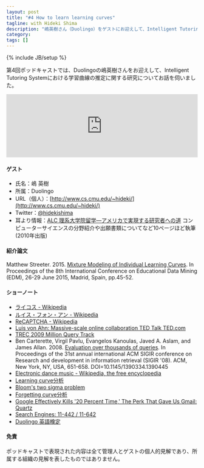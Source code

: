 ```yaml
---
layout: post
title: "#4 How to learn learning curves"
tagline: with Hideki Shima
description: "嶋英樹さん（Duolingo）をゲストにお迎えして、Intelligent Tutoring Systemにおける学習曲線の推定に関する研究についてお話を伺いました。"
category: 
tags: []
---
```

{% include JB/setup %}

第4回ポッドキャストでは、Duolingoの嶋英樹さんをお迎えして、Intelligent Tutoring Systemにおける学習曲線の推定に関する研究についてお話を伺いました。


<iframe width="100%" height="166" scrolling="no" frameborder="no" src="https://w.soundcloud.com/player/?url=https%3A//api.soundcloud.com/tracks/225340802&amp;color=ff5500&amp;auto_play=false&amp;hide_related=false&amp;show_comments=true&amp;show_user=true&amp;show_reposts=false"></iframe>

#### ゲスト
* 氏名：嶋 英樹
* 所属：Duolingo
* URL（個人）：[http://www.cs.cmu.edu/~hideki/](http://www.cs.cmu.edu/~hideki/)
* Twitter：[@hidekishima](https://twitter.com/hidekishima)
* 耳より情報：[ALC 理系大学院留学―アメリカで実現する研究者への道](http://www.amazon.co.jp/dp/4757418566) コンピューターサイエンスの分野紹介や出願書類についてなど10ページほど執筆(2010年出版)

#### 紹介論文
Matthew Streeter. 2015. [Mixture Modeling of Individual Learning Curves](http://www.educationaldatamining.org/EDM2015/uploads/papers/paper_133.pdf). In Proceedings of the 8th International Conference on Educational Data Mining (EDM), 26-29 June 2015, Madrid, Spain, pp.45-52.


#### ショーノート
* [ライコス - Wikipedia](https://ja.wikipedia.org/wiki/ライコス)
* [ルイス・フォン・アン - Wikipedia](https://ja.wikipedia.org/wiki/ルイス・フォン・アン)
* [ReCAPTCHA - Wikipedia](https://ja.wikipedia.org/wiki/ReCAPTCHA)
* [Luis von Ahn: Massive-scale online collaboration  TED Talk  TED.com](http://www.ted.com/talks/luis_von_ahn_massive_scale_online_collaboration)
* [TREC 2009 Million Query Track](http://trec.nist.gov/data/million.query09.html)
* Ben Carterette, Virgil Pavlu, Evangelos Kanoulas, Javed A. Aslam, and James Allan. 2008. [Evaluation over thousands of queries](http://dl.acm.org/citation.cfm?id=1390445). In Proceedings of the 31st annual international ACM SIGIR conference on Research and development in information retrieval (SIGIR '08). ACM, New York, NY, USA, 651-658. DOI=10.1145/1390334.1390445
* [Electronic dance music - Wikipedia, the free encyclopedia](https://en.wikipedia.org/wiki/Electronic_dance_music)
* [Learning curve分析](https://en.wikipedia.org/wiki/Learning_curve)
* [Bloom's two sigma problem](https://en.wikipedia.org/wiki/Bloom%27s_2_Sigma_Problem)
* [Forgetting curve分析](https://en.wikipedia.org/wiki/Forgetting_curve)
* [Google Effectively Kills '20 Percent Time,' The Perk That Gave Us Gmail: Quartz](http://www.huffingtonpost.com/2013/08/16/google-20-percent-time_n_3768586.html)
* [Search Engines: 11-442 / 11-642](http://boston.lti.cs.cmu.edu/classes/11-642/)
* [Duolingo 英語検定](https://testcenter.duolingo.com/ja)

#### 免責

ポッドキャストで表現された内容は全て管理人とゲストの個人的見解であり、所属する組織の見解を表したものではありません。
